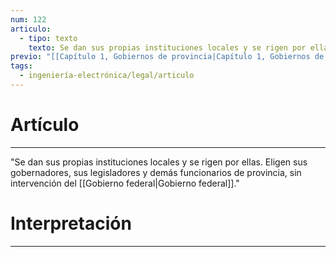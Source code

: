 ```yaml
---
num: 122
articulo:
  - tipo: texto
    texto: Se dan sus propias instituciones locales y se rigen por ellas. Eligen sus gobernadores, sus legisladores y demás funcionarios de provincia, sin intervención del Gobierno federal.
previo: "[[Capítulo 1, Gobiernos de provincia|Capítulo 1, Gobiernos de provincia]]"
tags:
  - ingeniería-electrónica/legal/articulo
---
```

# Artículo
---
"Se dan sus propias instituciones locales y se rigen por ellas. Eligen sus gobernadores, sus legisladores y demás funcionarios de provincia, sin intervención del [[Gobierno federal|Gobierno federal]]."

# Interpretación
---
